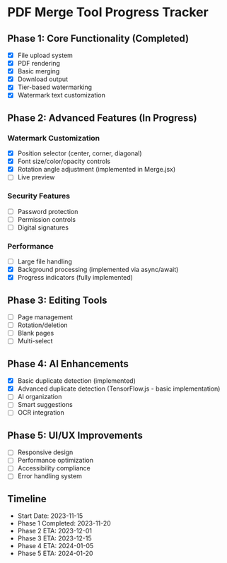 # PDF Merge Tool Progress Tracker

## Phase 1: Core Functionality (Completed)
- [x] File upload system
- [x] PDF rendering
- [x] Basic merging
- [x] Download output
- [x] Tier-based watermarking
- [x] Watermark text customization

## Phase 2: Advanced Features (In Progress)
### Watermark Customization
- [x] Position selector (center, corner, diagonal)
- [x] Font size/color/opacity controls
- [x] Rotation angle adjustment (implemented in Merge.jsx)
- [ ] Live preview

### Security Features
- [ ] Password protection
- [ ] Permission controls
- [ ] Digital signatures

### Performance
- [ ] Large file handling
- [x] Background processing (implemented via async/await)
- [x] Progress indicators (fully implemented)

## Phase 3: Editing Tools
- [ ] Page management
- [ ] Rotation/deletion
- [ ] Blank pages
- [ ] Multi-select

## Phase 4: AI Enhancements
- [x] Basic duplicate detection (implemented)
- [x] Advanced duplicate detection (TensorFlow.js - basic implementation)
- [ ] AI organization
- [ ] Smart suggestions
- [ ] OCR integration

## Phase 5: UI/UX Improvements
- [ ] Responsive design
- [ ] Performance optimization
- [ ] Accessibility compliance
- [ ] Error handling system

## Timeline
- Start Date: 2023-11-15
- Phase 1 Completed: 2023-11-20
- Phase 2 ETA: 2023-12-01
- Phase 3 ETA: 2023-12-15
- Phase 4 ETA: 2024-01-05
- Phase 5 ETA: 2024-01-20

